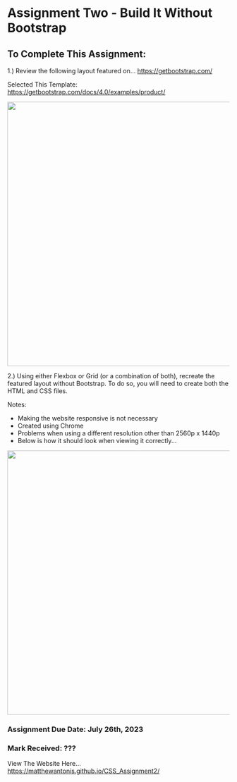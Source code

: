# Assignment Two - Build It Without Bootstrap
 
## To Complete This Assignment: 

1.) Review the following layout featured on... https://getbootstrap.com/

Selected This Template: https://getbootstrap.com/docs/4.0/examples/product/

<img width="600" src="https://github.com/matthewantonis-georgiancollege/CSS_COMP1054/assets/122380719/1d304ad5-601a-4a5d-89fd-a62272fd250f">

2.) Using either Flexbox or Grid (or a combination of both), recreate the featured layout without Bootstrap. To do so, you will need to create both the HTML and CSS files. 

Notes: 
- Making the website responsive is not necessary 
- Created using Chrome
- Problems when using a different resolution other than 2560p x 1440p
- Below is how it should look when viewing it correctly...

<img width="600" src="https://github.com/MatthewAntonis/CSS_Assignment2/assets/122380719/3c2c2105-b94a-4503-abe1-a693d3f929eb">

### Assignment Due Date: July 26th, 2023
### Mark Received: ???

View The Website Here... https://matthewantonis.github.io/CSS_Assignment2/
